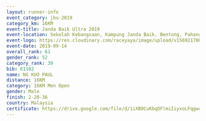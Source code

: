 ```yaml
---
layout: runner-info 
event_category: jbu-2019 
category_km: 16KM 
event-title: Janda Baik Ultra 2019 
event-location: Sekolah Kebangsaan, Kampung Janda Baik, Bentong, Pahang, Malaysia 
event-logo: https://res.cloudinary.com/raceyaya/image/upload/v1569217009/logo/janda-baik_vch1pc.jpg 
event-date: 2019-09-14
overall_rank: 61
gender_rank: 52
category_rank: 39
bib: 61102
name: NG KUO PAUL
distance: 16KM
category: 16KM Men Open
gender: Male
finish: 2-20-36
country: Malaysia
certificate: https://drive.google.com/file/d/1iXB9CuKbqDFlmiIiyxoLFqgwcSR7F90B/view?usp=sharing
---
```

